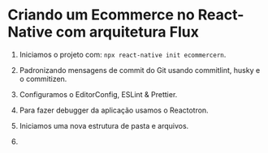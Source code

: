 # Criando um Ecommerce no React-Native com arquitetura Flux

1. Iniciamos o projeto com: `npx react-native init ecommercern`.

2. Padronizando mensagens de commit do Git usando commitlint, husky e o commitizen.

3. Configuramos o EditorConfig, ESLint & Prettier.

4. Para fazer debugger da aplicação usamos o Reactotron.

5. Iniciamos uma nova estrutura de pasta e arquivos.

6.
